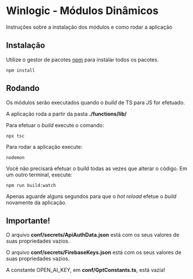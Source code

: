 # Winlogic - Módulos Dinâmicos

Instruções sobre a instalação dos módulos e como rodar a aplicação

## Instalação

Utilize o gestor de pacotes [npm](https://www.npmjs.com/) para instalar todos os pacotes.

```nodejs
npm install
```

## Rodando

Os módulos serão executados quando o *build* de TS para JS for efetuado.

A aplicação roda a partir da pasta **./functions/lib/**

Para efetuar o *build* execute o comando:
```nodejs
npx tsc
```

Para rodar a aplicação execute:
```nodejs
nodemon
```

Você não precisará efetuar o build todas as vezes que alterar o código. Em um outro terminal, execute:
```nodejs
npm run build:watch
```
Apenas aguarde alguns segundos para que o *hot reload* efetue o *build* novamente da aplicação.

## Importante!
O arquivo **conf/secrets/ApiAuthData.json** está com os seus valores de suas propriedades vazios.

O arquivo **conf/secrets/FirebaseKeys.json** está com os seus valores de suas propriedades vazios.

A constante OPEN_AI_KEY, em **conf/GptConstants.ts**, está vazia!

